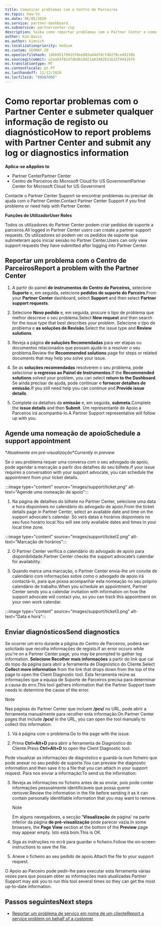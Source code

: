 ```yaml
---
title: Comunicar problemas com o Centro de Parceiros
ms.topic: how-to
ms.date: 06/05/2020
ms.service: partner-dashboard
ms.subservice: partnercenter-csp
description: Saiba como reportar problemas com o Partner Center e como recolher informações de diagnóstico para a equipa de Apoio ao Parceiro.
author: Kim-Davis
ms.author: kimnich
ms.localizationpriority: medium
ms.custom: SEOMAY.20
ms.openlocfilehash: 1db695179915f8ee803ad4dfdcfd6278ce49238b
ms.sourcegitcommit: a2ea54f814fdbd619421a83482831b22f49416f6
ms.translationtype: MT
ms.contentlocale: pt-PT
ms.lasthandoff: 11/12/2020
ms.locfileid: "94567095"
---
```

# <a name="how-to-report-problems-with-partner-center-and-submit-any-log-or-diagnostics-information"></a><span data-ttu-id="4de2f-103">Como reportar problemas com o Partner Center e submeter qualquer informação de registo ou diagnóstico</span><span class="sxs-lookup"><span data-stu-id="4de2f-103">How to report problems with Partner Center and submit any log or diagnostics information</span></span>

<span data-ttu-id="4de2f-104">**Aplica-se a**</span><span class="sxs-lookup"><span data-stu-id="4de2f-104">**Applies to**</span></span>

- <span data-ttu-id="4de2f-105">Partner Center</span><span class="sxs-lookup"><span data-stu-id="4de2f-105">Partner Center</span></span>
- <span data-ttu-id="4de2f-106">Centro de Parceiros do Microsoft Cloud for US Government</span><span class="sxs-lookup"><span data-stu-id="4de2f-106">Partner Center for Microsoft Cloud for US Government</span></span>

<span data-ttu-id="4de2f-107">Contacte o Partner Center Support se encontrar problemas ou precisar de ajuda com o Partner Center.</span><span class="sxs-lookup"><span data-stu-id="4de2f-107">Contact Partner Center Support if you find problems or need help with Partner Center.</span></span>

<span data-ttu-id="4de2f-108">**Funções de Utilizador**</span><span class="sxs-lookup"><span data-stu-id="4de2f-108">**User Roles**</span></span>

<span data-ttu-id="4de2f-109">Todos os utilizadores do Partner Center podem criar pedidos de suporte a parceiros.</span><span class="sxs-lookup"><span data-stu-id="4de2f-109">All logged in Partner Center users can create a partner support requests.</span></span> <span data-ttu-id="4de2f-110">Os utilizadores só podem ver os pedidos de suporte que submeteram após iniciar sessão no Partner Center.</span><span class="sxs-lookup"><span data-stu-id="4de2f-110">Users can only view support requests they have submitted after logging into Partner Center.</span></span>

## <a name="report-a-problem-with-the-partner-center"></a><span data-ttu-id="4de2f-111">Reportar um problema com o Centro de Parceiros</span><span class="sxs-lookup"><span data-stu-id="4de2f-111">Report a problem with the Partner Center</span></span>

1. <span data-ttu-id="4de2f-112">A partir do painel **de instrumentos do Centro de Parceiros,** selecione **Suporte** e, em seguida, selecione **pedidos de suporte do Parceiro**.</span><span class="sxs-lookup"><span data-stu-id="4de2f-112">From your **Partner Center** dashboard, select **Support** and then select **Partner support requests**.</span></span>

2. <span data-ttu-id="4de2f-113">Selecione **Novo pedido** e, em seguida, procure o tipo de problema que melhor descreve o seu problema.</span><span class="sxs-lookup"><span data-stu-id="4de2f-113">Select **New request** and then search for the issue type that best describes your problem.</span></span> <span data-ttu-id="4de2f-114">Selecione o tipo de problema e **as soluções de Revisão**.</span><span class="sxs-lookup"><span data-stu-id="4de2f-114">Select the issue type and **Review solutions**.</span></span>

3. <span data-ttu-id="4de2f-115">Reveja a página **de soluções Recomendadas** para ver etapas ou documentos relacionados que possam ajudá-lo a resolver o seu problema.</span><span class="sxs-lookup"><span data-stu-id="4de2f-115">Review the **Recommended solutions** page for steps or related documents that may help you solve your issue.</span></span>

4. <span data-ttu-id="4de2f-116">Se as **soluções recomendadas** resolverem o seu problema, pode selecionar **o regresso ao Painel de Instrumentos**.</span><span class="sxs-lookup"><span data-stu-id="4de2f-116">If the **Recommended solutions** solved your problem, you can select **return to the Dashboard**.</span></span> <span data-ttu-id="4de2f-117">Se ainda precisar de ajuda, pode continuar e **fornecer detalhes de emissão.**</span><span class="sxs-lookup"><span data-stu-id="4de2f-117">If you still need help you can continue and **Provide issue details**.</span></span>

5. <span data-ttu-id="4de2f-118">Complete os detalhes da **emissão** e, em seguida, **submeta.**</span><span class="sxs-lookup"><span data-stu-id="4de2f-118">Complete the **issue details** and then **Submit**.</span></span> <span data-ttu-id="4de2f-119">Um representante de Apoio a Parceiros irá acompanhá-lo.</span><span class="sxs-lookup"><span data-stu-id="4de2f-119">A Partner Support representative will follow up with you.</span></span>

## <a name="schedule-a-support-appointment"></a><span data-ttu-id="4de2f-120">Agende uma nomeação de apoio</span><span class="sxs-lookup"><span data-stu-id="4de2f-120">Schedule a support appointment</span></span> 

<span data-ttu-id="4de2f-121">\**Atualmente em pré-visualização*</span><span class="sxs-lookup"><span data-stu-id="4de2f-121">\**Currently in preview*</span></span>

<span data-ttu-id="4de2f-122">Se o seu problema requer uma conversa com o seu advogado de apoio, pode agendar a marcação a partir dos detalhes do seu bilhete.</span><span class="sxs-lookup"><span data-stu-id="4de2f-122">If your issue requires a conversation with your support advocate, you can schedule the appointment from your ticket details.</span></span>

:::image type="content" source="images/support/ticket.png" alt-text="Agende uma nomeação de apoio":::

1.  <span data-ttu-id="4de2f-124">Na página de detalhes do bilhete no Partner Center, selecione uma data e hora disponíveis no calendário do advogado de apoio.</span><span class="sxs-lookup"><span data-stu-id="4de2f-124">From the ticket details page in Partner Center, select an available date and time on the support advocate's calendar.</span></span> <span data-ttu-id="4de2f-125">Só verá datas e horários disponíveis no seu fuso horário local.</span><span class="sxs-lookup"><span data-stu-id="4de2f-125">You will see only available dates and times in your local time zone.</span></span>

:::image type="content" source="images/support/ticket2.png" alt-text="Marcação de horários":::

2. <span data-ttu-id="4de2f-127">O Partner Center verifica o calendário do advogado de apoio para disponibilidade.</span><span class="sxs-lookup"><span data-stu-id="4de2f-127">Partner Center checks the support advocate’s  calendar for availability.</span></span>

1. <span data-ttu-id="4de2f-128">Quando marca uma marcação, o Partner Center envia-lhe um convite de calendário com informações sobre como o advogado de apoio irá contactá-lo, para que possa acompanhar esta nomeação no seu próprio calendário de trabalho.</span><span class="sxs-lookup"><span data-stu-id="4de2f-128">When you schedule an appointment, Partner Center sends you a calendar invitation with information on how the support advocate will contact you, so you can track this appointment on your own work calendar.</span></span>

:::image type="content" source="images/support/ticket3.png" alt-text="Data e hora":::

## <a name="send-diagnostics"></a><span data-ttu-id="4de2f-130">Enviar diagnósticos</span><span class="sxs-lookup"><span data-stu-id="4de2f-130">Send diagnostics</span></span>

<span data-ttu-id="4de2f-131">Se ocorrer um erro durante a página do Centro de Parceiros, poderá ser solicitado que recolha informações de registo.</span><span class="sxs-lookup"><span data-stu-id="4de2f-131">If an error occurs while you're on a Partner Center page, you may be prompted to gather log information.</span></span> <span data-ttu-id="4de2f-132">**Selecione Recolher mais informações** a partir do link que cai do topo da página para abrir a ferramenta de Diagnóstico do Cliente.</span><span class="sxs-lookup"><span data-stu-id="4de2f-132">Select **Collect more information** from the link that drops down from the top of the page to open the Client Diagnostic tool.</span></span> <span data-ttu-id="4de2f-133">Esta ferramenta reúne as informações que a equipa de Suporte de Parceiros precisa para determinar a causa do erro.</span><span class="sxs-lookup"><span data-stu-id="4de2f-133">This tool gathers information that the Partner Support team needs to determine the cause of the error.</span></span> 

>[!NOTE]
><span data-ttu-id="4de2f-134">Nas páginas do Partner Center que incluem **/pcv/** no URL, pode abrir a ferramenta manualmente para recolher esta informação.</span><span class="sxs-lookup"><span data-stu-id="4de2f-134">On Partner Center pages that include **/pcv/** in the URL, you can open the tool manually to collect this information.</span></span>

1. <span data-ttu-id="4de2f-135">Vá à página com o problema.</span><span class="sxs-lookup"><span data-stu-id="4de2f-135">Go to the page with the issue.</span></span>

2. <span data-ttu-id="4de2f-136">Prima **Ctrl+Alt+D** para abrir a ferramenta de Diagnóstico do Cliente.</span><span class="sxs-lookup"><span data-stu-id="4de2f-136">Press **Ctrl+Alt+D** to open the Client Diagnostic tool.</span></span>

<span data-ttu-id="4de2f-137">Pode visualizar as informações de diagnóstico e guardá-la num ficheiro que pode anexar no seu pedido de suporte.</span><span class="sxs-lookup"><span data-stu-id="4de2f-137">You can preview the diagnostic information and then save it to a file that you can attach in your support request.</span></span> <span data-ttu-id="4de2f-138">Para nos enviar a informação:</span><span class="sxs-lookup"><span data-stu-id="4de2f-138">To send us the information:</span></span>

3. <span data-ttu-id="4de2f-139">Reveja as informações no ficheiro antes de as enviar, pois pode conter informações pessoalmente identificáveis que possa querer remover.</span><span class="sxs-lookup"><span data-stu-id="4de2f-139">Review the information in the file before sending it as it can contain personally identifiable information that you may want to remove.</span></span>

    >[!NOTE]
    ><span data-ttu-id="4de2f-140">Em alguns navegadores, a secção **'Visualização** de página' na parte inferior da página **de pré-visualização** pode parecer vazia.</span><span class="sxs-lookup"><span data-stu-id="4de2f-140">In some browsers, the **Page View** section at the bottom of the **Preview** page may appear empty.</span></span> <span data-ttu-id="4de2f-141">Isto está bom.</span><span class="sxs-lookup"><span data-stu-id="4de2f-141">This is OK.</span></span>

4. <span data-ttu-id="4de2f-142">Siga as instruções no ecrã para guardar o ficheiro.</span><span class="sxs-lookup"><span data-stu-id="4de2f-142">Follow the on-screen instructions to save the file.</span></span>

5. <span data-ttu-id="4de2f-143">Anexe o ficheiro ao seu pedido de apoio.</span><span class="sxs-lookup"><span data-stu-id="4de2f-143">Attach the file to your support request.</span></span>

<span data-ttu-id="4de2f-144">O Apoio ao Parceiro pode pedir-lhe para executar esta ferramenta várias vezes para que possam obter as informações mais atualizadas.</span><span class="sxs-lookup"><span data-stu-id="4de2f-144">Partner Support may ask you to run this tool several times so they can get the most up-to-date information.</span></span>

## <a name="next-steps"></a><span data-ttu-id="4de2f-145">Passos seguintes</span><span class="sxs-lookup"><span data-stu-id="4de2f-145">Next steps</span></span>

- [<span data-ttu-id="4de2f-146">Reportar um problema de serviço em nome de um cliente</span><span class="sxs-lookup"><span data-stu-id="4de2f-146">Report a service problem on behalf of a customer</span></span>](report-problems-on-behalf-of-a-customer.md)